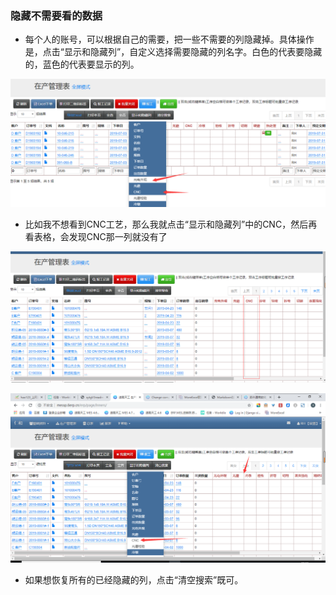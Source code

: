 ### 隐藏不需要看的数据

- 每个人的账号，可以根据自己的需要，把一些不需要的列隐藏掉。具体操作是，点击“显示和隐藏列”，自定义选择需要隐藏的列名字。白色的代表要隐藏的，蓝色的代表要显示的列。

![markdown](images/16.png)

- 比如我不想看到CNC工艺，那么我就点击“显示和隐藏列”中的CNC，然后再看表格，会发现CNC那一列就没有了

![markdown](images/20.png)

![markdown](images/21.png)

- 如果想恢复所有的已经隐藏的列，点击“清空搜索”既可。